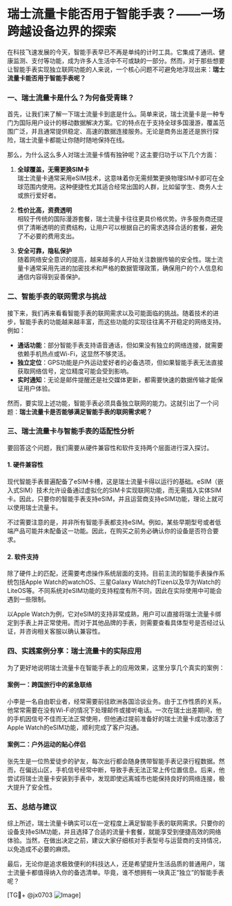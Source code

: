 # 瑞士流量卡能否用于智能手表？——一场跨越设备边界的探索

在科技飞速发展的今天，智能手表早已不再是单纯的计时工具。它集成了通讯、健康监测、支付等功能，成为许多人生活中不可或缺的一部分。然而，对于那些想要让智能手表实现独立联网功能的人来说，一个核心问题不可避免地浮现出来：**瑞士流量卡能否用于智能手表呢？**

### 一、瑞士流量卡是什么？为何备受青睐？

首先，让我们来了解一下瑞士流量卡到底是什么。简单来说，瑞士流量卡是一种专门为国际用户设计的移动数据解决方案。它的特点在于支持全球多国漫游，覆盖范围广泛，并且通常提供稳定、高速的数据连接服务。无论是商务出差还是旅行探险，瑞士流量卡都能让你随时随地保持在线。

那么，为什么这么多人对瑞士流量卡情有独钟呢？这主要归功于以下几个方面：

1. **全球覆盖，无需更换SIM卡**  
   瑞士流量卡通常采用eSIM技术，这意味着你无需频繁更换物理SIM卡即可在全球范围内使用。这种便捷性尤其适合经常出国的人群，比如留学生、商务人士或旅行爱好者。

2. **性价比高，资费透明**  
   相较于传统的国际漫游套餐，瑞士流量卡往往更具价格优势。许多服务商还提供了清晰透明的资费结构，让用户可以根据自己的需求选择合适的套餐，避免了不必要的费用支出。

3. **安全可靠，隐私保护**  
   随着网络安全意识的提高，越来越多的人开始关注数据传输的安全性。瑞士流量卡通常采用先进的加密技术和严格的数据管理政策，确保用户的个人信息和通信内容得到妥善保护。

### 二、智能手表的联网需求与挑战

接下来，我们再来看看智能手表的联网需求以及可能面临的挑战。随着技术的进步，智能手表的功能越来越丰富，而这些功能的实现往往离不开稳定的网络支持。例如：

- **通话功能**：部分智能手表支持语音通话，但如果没有独立的网络连接，就需要依赖手机热点或Wi-Fi，这显然不够灵活。
- **独立定位**：GPS功能是户外运动爱好者的必备选项，但如果智能手表无法直接获取网络信号，定位精度可能会受到影响。
- **实时通知**：无论是邮件提醒还是社交媒体更新，都需要快速的数据传输才能保证用户体验。

然而，要实现上述功能，智能手表必须具备独立联网的能力。这就引出了一个问题：**瑞士流量卡是否能够满足智能手表的联网需求呢？**

### 三、瑞士流量卡与智能手表的适配性分析

要回答这个问题，我们需要从硬件兼容性和软件支持两个层面进行深入探讨。

#### 1. 硬件兼容性

现代智能手表普遍配备了eSIM卡槽，这是瑞士流量卡得以运行的基础。eSIM（嵌入式SIM）技术允许设备通过虚拟化的SIM卡实现联网功能，而无需插入实体SIM卡。因此，只要你的智能手表支持eSIM，并且运营商支持eSIM功能，理论上就可以使用瑞士流量卡。

不过需要注意的是，并非所有智能手表都支持eSIM。例如，某些早期型号或者低端产品可能并未配备这一功能。因此，在购买之前务必确认你的设备是否符合要求。

#### 2. 软件支持

除了硬件上的匹配，还需要考虑操作系统层面的支持。目前主流的智能手表操作系统包括Apple Watch的watchOS、三星Galaxy Watch的Tizen以及华为Watch的LiteOS等。不同系统对eSIM功能的支持程度有所不同，因此在实际使用中可能会遇到一些限制。

以Apple Watch为例，它对eSIM的支持非常成熟，用户可以直接将瑞士流量卡绑定到手表上并正常使用。而对于其他品牌的手表，则需要查看具体型号是否经过认证，并咨询相关客服以确认兼容性。

### 四、实践案例分享：瑞士流量卡的实际应用

为了更好地说明瑞士流量卡在智能手表上的应用效果，这里分享几个真实的案例：

#### 案例一：跨国旅行中的紧急联络

小李是一名自由职业者，经常需要前往欧洲各国洽谈业务。由于工作性质的关系，他常常需要在没有Wi-Fi的情况下处理邮件或接听电话。一次在瑞士出差期间，他的手机因信号不佳而无法正常使用，但他通过提前准备好的瑞士流量卡成功激活了Apple Watch的eSIM功能，顺利完成了客户沟通。

#### 案例二：户外运动的贴心伴侣

张先生是一位热爱徒步的驴友，每次出行都会随身携带智能手表记录行程数据。然而，在偏远山区，手机信号经常中断，导致手表无法正常上传位置信息。后来，他尝试将瑞士流量卡安装到手表中，发现即使远离城市也能保持良好的网络连接，极大提升了安全性。

### 五、总结与建议

综上所述，瑞士流量卡确实可以在一定程度上满足智能手表的联网需求。只要你的设备支持eSIM功能，并且选择了合适的流量卡套餐，就能享受到便捷高效的网络体验。当然，在做出决定之前，建议大家仔细核对手表型号与运营商的支持情况，以免造成不必要的麻烦。

最后，无论你是追求极致便利的科技达人，还是希望提升生活品质的普通用户，瑞士流量卡都值得纳入你的备选清单。毕竟，谁不想拥有一块真正“独立”的智能手表呢？

[TG💪+ @jx0703 ![Image](https://github.com/user-attachments/assets/dbca1d08-cadb-493c-b0ec-ad6f7a83f270)]